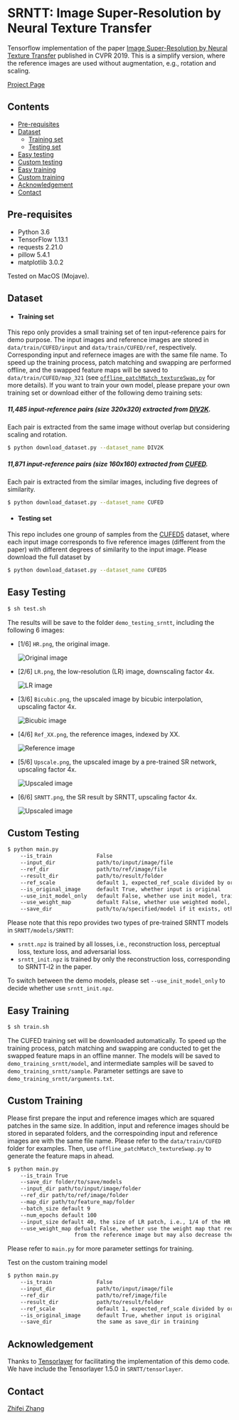 # SRNTT: Image Super-Resolution by Neural Texture Transfer
Tensorflow implementation of the paper [Image Super-Resolution by Neural Texture Transfer](http://web.eecs.utk.edu/~zzhang61/project_page/SRNTT/cvpr2019_final.pdf) published in CVPR 2019.
This is a simplify version, where the reference images are used without augmentation, e.g., rotation and scaling.

[Project Page](http://web.eecs.utk.edu/~zzhang61/project_page/SRNTT/SRNTT.html)


## Contents
* [Pre-requisites](#Pre-requisites)
* [Dataset](#Dataset)
    * [Training set](#Training_set)
    * [Testing set](#Testing_set)
* [Easy testing](#Easy_testing)
* [Custom testing](#Custom_testing)
* [Easy training](#Easy_training)
* [Custom training](#Custom_training)
* [Acknowledgement](#Acknowledgement)
* [Contact](#Contact)

<a name="Pre-requisites">

## Pre-requisites

* Python 3.6
* TensorFlow 1.13.1
* requests 2.21.0
* pillow 5.4.1
* matplotlib 3.0.2

Tested on MacOS (Mojave).

<a name="Dataset">

## Dataset

<a name="Training_set">

* #### Training set
This repo only provides a small training set of ten input-reference pairs for demo purpose. 
The input images and reference images are stored in `data/train/CUFED/input` and `data/train/CUFED/ref`, respectively.
Corresponding input and refernece images are with the same file name. 
To speed up the training process, patch matching and swapping are performed offline, 
and the swapped feature maps will be saved to `data/train/CUFED/map_321` (see [`offline_patchMatch_textureSwap.py`](offline_patchMatch_textureSwap.py) for more details). 
If you want to train your own model, please prepare your own training set or download either of the following demo training sets:

##### 11,485 input-reference pairs (size 320x320) extracted from [DIV2K](https://data.vision.ee.ethz.ch/cvl/DIV2K/). 
Each pair is extracted from the same image without overlap but considering scaling and rotation. 

```bash
$ python download_dataset.py --dataset_name DIV2K
```

##### 11,871 input-reference pairs (size 160x160) extracted from [CUFED](http://acsweb.ucsd.edu/~yuw176/event-curation.html).
Each pair is extracted from the similar images, including five degrees of similarity. 

```bash
$ python download_dataset.py --dataset_name CUFED
```

<a name="Testing_set">

* #### Testing set
This repo includes one grounp of samples from the [CUFED5](https://drive.google.com/open?id=1Fa1mopExA9YGG1RxrCZZn7QFTYXLx6ph) dataset, 
where each input image corresponds to five reference images (different from the paper) with different degrees of similarity to the input image. 
Please download the full dataset by

```bash
$ python download_dataset.py --dataset_name CUFED5
```

<a name="Easy_testing">

## Easy Testing

```bash
$ sh test.sh
```

The results will be save to the folder `demo_testing_srntt`, including the following 6 images:
* [1/6] `HR.png`, the original image.

  ![Original image](demo_testing_srntt/HR.png)

* [2/6] `LR.png`, the low-resolution (LR) image, downscaling factor 4x.

  ![LR image](demo_testing_srntt/LR.png)
  
* [3/6] `Bicubic.png`, the upscaled image by bicubic interpolation, upscaling factor 4x.

  ![Bicubic image](demo_testing_srntt/Bicubic.png)
  
* [4/6] `Ref_XX.png`, the reference images, indexed by XX.

  ![Reference image](demo_testing_srntt/Ref_00.png)
  
* [5/6] `Upscale.png`, the upscaled image by a pre-trained SR network, upscaling factor 4x.

  ![Upscaled image](demo_testing_srntt/Upscale.png)
  
* [6/6] `SRNTT.png`, the SR result by SRNTT, upscaling factor 4x.

  ![Upscaled image](demo_testing_srntt/SRNTT.png)

<a name="Custom_testing">

## Custom Testing
```bash
$ python main.py 
    --is_train              False 
    --input_dir             path/to/input/image/file
    --ref_dir               path/to/ref/image/file
    --result_dir            path/to/result/folder
    --ref_scale             default 1, expected_ref_scale divided by original_ref_scale
    --is_original_image     default True, whether input is original 
    --use_init_model_only   default False, whether use init model, trained with reconstruction loss only
    --use_weight_map        defualt False, whether use weighted model, trained with the weight map.
    --save_dir              path/to/a/specified/model if it exists, otherwise ignor this parameter
```

Please note that this repo provides two types of pre-trained SRNTT models in `SRNTT/models/SRNTT`:
* `srntt.npz` is trained by all losses, i.e., reconstruction loss, perceptual loss, texture loss, and adversarial loss.
* `srntt_init.npz` is trained by only the reconstruction loss, corresponding to SRNTT-l2 in the paper. 

To switch between the demo models, please set `--use_init_model_only` to decide whether use `srntt_init.npz`.
<a name="Easy_training">

## Easy Training

```bash
$ sh train.sh
```

The CUFED training set will be downloaded automatically.
To speed up the training process, patch matching and swapping are conducted to get the swapped feature maps in an offline manner.
The models will be saved to `demo_training_srntt/model`, and intermediate samples will be saved to `demo_training_srntt/sample`.
Parameter settings are save to `demo_training_srntt/arguments.txt`.

<a name="Custom_training">

## Custom Training
Please first prepare the input and reference images which are squared patches in the same size.
In addition, input and reference images should be stored in separated folders,
and the correspoinding input and reference images are with the same file name. Please refer to the `data/train/CUFED` folder for examples.
Then, use `offline_patchMatch_textureSwap.py` to generate the feature maps in ahead.

```bash
$ python main.py
    --is_train True
    --save_dir folder/to/save/models
    --input_dir path/to/input/image/folder
    --ref_dir path/to/ref/image/folder
    --map_dir path/to/feature_map/folder
    --batch_size default 9
    --num_epochs default 100
    --input_size default 40, the size of LR patch, i.e., 1/4 of the HR image, set to 80 for the DIV2K dataset
    --use_weight_map defualt False, whether use the weight map that reduces negative effect 
                     from the reference image but may also decrease the sharpness.  
```
Please refer to `main.py` for more parameter settings for training.

Test on the custom training model
```bash
$ python main.py 
    --is_train              False 
    --input_dir             path/to/input/image/file
    --ref_dir               path/to/ref/image/file
    --result_dir            path/to/result/folder
    --ref_scale             default 1, expected_ref_scale divided by original_ref_scale
    --is_original_image     default True, whether input is original 
    --save_dir              the same as save_dir in training
```

<a name="Acknowledgement">

## Acknowledgement
Thanks to [Tensorlayer](https://github.com/tensorlayer/tensorlayer) for 
facilitating the implementation of this demo code. 
We have include the Tensorlayer 1.5.0 in `SRNTT/tensorlayer`.

<a name="Contact">

## Contact
[Zhifei Zhang](http://web.eecs.utk.edu/~zzhang61/)







